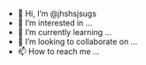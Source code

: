 - 👋 Hi, I’m @jhshsjsugs
- 👀 I’m interested in ...
- 🌱 I’m currently learning ...
- 💞️ I’m looking to collaborate on ...
- 📫 How to reach me ...

<!---
jhshsjsugs/jhshsjsugs is a ✨ special ✨ repository because its `README.md` (this file) appears on your GitHub profile.
You can click the Preview link to take a look at your changes.
--->
